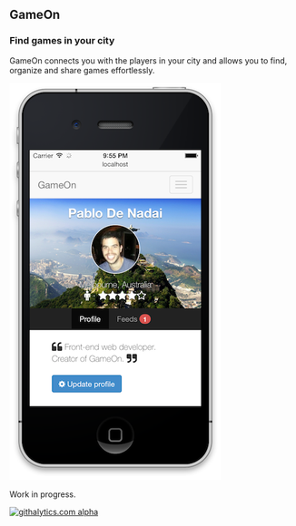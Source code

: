 GameOn
------

### Find games in your city
GameOn connects you with the players in your city and allows you to find, organize and share games effortlessly.

![Screenshot](/screenshot.png)

Work in progress.

[![githalytics.com alpha](https://cruel-carlota.pagodabox.com/7da1667e7af286435d4348d18b6a52a6 "githalytics.com")](http://githalytics.com/pablodenadai/GameOn)
